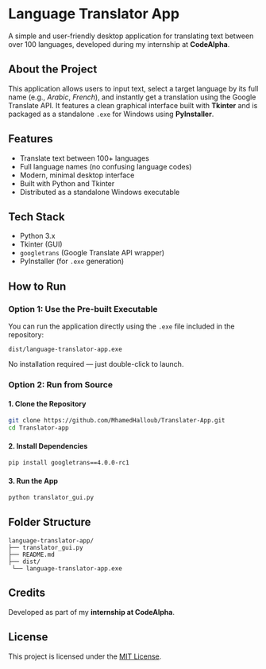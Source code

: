
# Language Translator App

A simple and user-friendly desktop application for translating text between over 100 languages, developed during my internship at **CodeAlpha**.

## About the Project

This application allows users to input text, select a target language by its full name (e.g., *Arabic*, *French*), and instantly get a translation using the Google Translate API. It features a clean graphical interface built with **Tkinter** and is packaged as a standalone `.exe` for Windows using **PyInstaller**.

## Features

- Translate text between 100+ languages
- Full language names (no confusing language codes)
- Modern, minimal desktop interface
- Built with Python and Tkinter
- Distributed as a standalone Windows executable

## Tech Stack

- Python 3.x
- Tkinter (GUI)
- `googletrans` (Google Translate API wrapper)
- PyInstaller (for `.exe` generation)


## How to Run

### Option 1: Use the Pre-built Executable

You can run the application directly using the `.exe` file included in the repository:

```
dist/language-translator-app.exe
```

No installation required — just double-click to launch.

### Option 2: Run from Source

#### 1. Clone the Repository

```bash
git clone https://github.com/MhamedHalloub/Translater-App.git
cd Translator-app
```

#### 2. Install Dependencies

```bash
pip install googletrans==4.0.0-rc1
```

#### 3. Run the App

```bash
python translator_gui.py
```

## Folder Structure

```
language-translator-app/
├── translator_gui.py
├── README.md
├── dist/
 └── language-translator-app.exe
```

## Credits

Developed as part of my **internship at CodeAlpha**.

## License

This project is licensed under the [MIT License](LICENSE).
